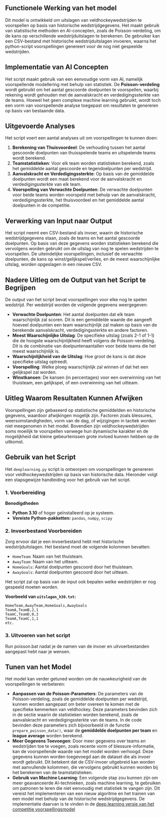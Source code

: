 ## Functionele Werking van het model

Dit model is ontwikkeld om uitslagen van veldhockeywedstrijden te voorspellen op basis van historische wedstrijdgegevens. Het maakt gebruik van statistische methoden en AI-concepten, zoals de Poisson-verdeling, om de kans op verschillende wedstrijduitslagen te berekenen. De gebruiker kan een CSV-bestand met historische wedstrijduitslagen invoeren, waarna het python-script voorspellingen genereert voor de nog niet gespeelde wedstrijden.

## Implementatie van AI Concepten

Het script maakt gebruik van een eenvoudige vorm van AI, namelijk voorspellende modellering met behulp van statistiek. De **Poisson-verdeling** wordt gebruikt om het aantal gescoorde doelpunten te voorspellen, waarbij rekening wordt gehouden met de aanvalskracht en verdedigingssterkte van de teams. Hoewel het geen complexe machine learning gebruikt, wordt toch een vorm van voorspellende analyse toegepast om resultaten te genereren op basis van bestaande data.

## Uitgevoerde Analyses

Het script voert een aantal analyses uit om voorspellingen te kunnen doen:

1. **Berekening van Thuisvoordeel**: De verhouding tussen het aantal gescoorde doelpunten van thuisspelende teams en uitspelende teams wordt berekend.
2. **Teamstatistieken**: Voor elk team worden statistieken berekend, zoals het gemiddelde aantal gescoorde en tegendoelpunten per wedstrijd.
3. **Aanvalskracht en Verdedigingssterkte**: Op basis van de gemiddelde doelpunten wordt een maat berekend voor de aanvalskracht en verdedigingssterkte van elk team.
4. **Voorspelling van Verwachte Doelpunten**: De verwachte doelpunten voor beide teams worden voorspeld met behulp van de aanvalskracht, verdedigingssterkte, het thuisvoordeel en het gemiddelde aantal doelpunten in de competitie.

## Verwerking van Input naar Output

Het script neemt een CSV-bestand als invoer, waarin de historische wedstrijdgegevens staan, zoals de teams en het aantal gescoorde doelpunten. Op basis van deze gegevens worden statistieken berekend die vervolgens worden gebruikt om de uitslag van nog te spelen wedstrijden te voorspellen. De uiteindelijke voorspellingen, inclusief de verwachte doelpunten, de kans op winst/gelijkspel/verlies, en de meest waarschijnlijke uitslag, worden opgeslagen in een nieuwe CSV.

## Nadere Uitleg om de Output van het Script te Begrijpen

De output van het script bevat voorspellingen voor elke nog te spelen wedstrijd. Per wedstrijd worden de volgende gegevens weergegeven:

- **Verwachte Doelpunten**: Het aantal doelpunten dat elk team waarschijnlijk zal scoren. Dit is een gemiddelde waarde die aangeeft hoeveel doelpunten een team waarschijnlijk zal maken op basis van de berekende aanvalskracht, verdedigingssterkte en andere factoren.
- **Meest Waarschijnlijke Uitslag**: De specifieke uitslag (zoals 2-1 of 1-1) die de hoogste waarschijnlijkheid heeft volgens de Poisson-verdeling. Dit is de combinatie van doelpuntenaantallen voor beide teams die het meest waarschijnlijk is.
- **Waarschijnlijkheid van de Uitslag**: Hoe groot de kans is dat deze specifieke uitslag optreedt.
- **Voorspelling**: Welke ploeg waarschijnlijk zal winnen of dat het een gelijkspel zal worden.
- **Winstkansen**: De kansen (in percentages) voor een overwinning van het thuisteam, een gelijkspel, of een overwinning van het uitteam.

## Uitleg Waarom Resultaten Kunnen Afwijken

Voorspellingen zijn gebaseerd op statistische gemiddelden en historische gegevens, waardoor afwijkingen mogelijk zijn. Factoren zoals blessures, weersomstandigheden, vorm van de dag, of wijzigingen in tactiek worden niet meegenomen in het model. Bovendien zijn veldhockeywedstrijden soms moeilijk te voorspellen vanwege hun dynamische karakter en de mogelijkheid dat kleine gebeurtenissen grote invloed kunnen hebben op de uitkomst.

## Gebruik van het Script

Het `deeplearning.py` script is ontworpen om voorspellingen te genereren voor veldhockeywedstrijden op basis van historische data. Hieronder volgt een stapsgewijze handleiding voor het gebruik van het script.

### 1. Voorbereiding

**Benodigdheden**

- **Python 3.10** of hoger geïnstalleerd op je systeem.
- **Vereiste Python-pakketten:** `pandas`, `numpy`, `scipy`

### 2. Invoerbestand Voorbereiden

Zorg ervoor dat je een invoerbestand hebt met historische wedstrijduitslagen. Het bestand moet de volgende kolommen bevatten:

- `HomeTeam`: Naam van het thuisteam.
- `AwayTeam`: Naam van het uitteam.
- `HomeGoals`: Aantal doelpunten gescoord door het thuisteam.
- `AwayGoals`: Aantal doelpunten gescoord door het uitteam.

Het script zal op basis van de input ook bepalen welke wedstrijden er nog gespeeld moeten worden. 

**Voorbeeld van `uitslagen_h30.txt`:**

```csv
HomeTeam,AwayTeam,HomeGoals,AwayGoals
TeamA,TeamB,2,1
TeamC,TeamD,0,3
TeamA,TeamC,1,1
etc.
```
         
### 3. Uitvoeren van het script

Run poisson.bat nadat je de namen van de invoer en uitvoerbestanden aangepast hebt naar je wensen.

## Tunen van het Model

Het model kan verder getuned worden om de nauwkeurigheid van de voorspellingen te verbeteren:

- **Aanpassen van de Poisson-Parameters**: De parameters van de Poisson-verdeling, zoals de gemiddelde doelpunten per wedstrijd, kunnen worden aangepast om beter overeen te komen met de specifieke kenmerken van veldhockey. Deze parameters bevinden zich in de sectie waarin de statistieken worden berekend, zoals de aanvalskracht en verdedigingssterkte van de teams. In de code bevinden deze parameters zich bijvoorbeeld in de functie `prepare_poisson_data()`, waar de **gemiddelde doelpunten per team** en **league average** worden berekend.
- **Meer Gegevens Toevoegen**: Door meer gegevens over teams en wedstrijden toe te voegen, zoals recente vorm of blessure-informatie, kan de voorspellende waarde van het model worden verhoogd. Deze gegevens kunnen worden toegevoegd aan de dataset die als invoer wordt gebruikt. Dit betekent dat de CSV-invoer uitgebreid kan worden met aanvullende kolommen, die vervolgens gebruikt kunnen worden bij het berekenen van de teamstatistieken.
- **Gebruik van Machine Learning**: Een volgende stap zou kunnen zijn om meer geavanceerde AI-technieken, zoals machine learning, te gebruiken om patronen te leren die niet eenvoudig met statistiek te vangen zijn. Dit vereist het implementeren van een nieuw algoritme en het trainen van een model met behulp van de historische wedstrijdgegevens. De implementatie daarvan is te vinden in de [deep learning versie van het competitie voorspellingsmodel](deeplearning.md)

